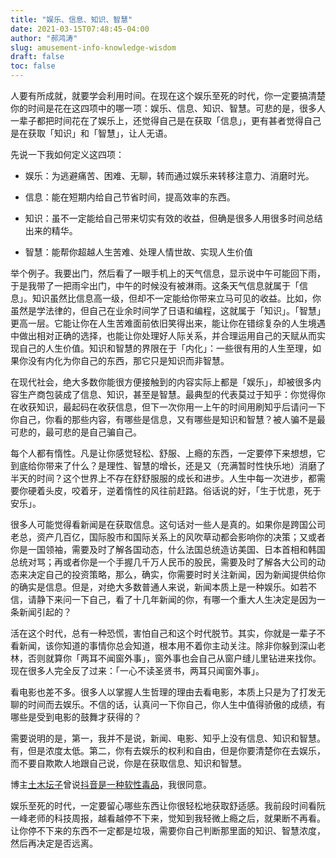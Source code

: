 ```yaml
---
title: "娱乐、信息、知识、智慧"
date: 2021-03-15T07:48:45-04:00
author: "郝鸿涛"
slug: amusement-info-knowledge-wisdom
draft: false
toc: false
---
```


人要有所成就，就要学会利用时间。在现在这个娱乐至死的时代，你一定要搞清楚你的时间是花在这四项中的哪一项：娱乐、信息、知识、智慧。可悲的是，很多人一辈子都把时间花在了娱乐上，还觉得自己是在获取「信息」，更有甚者觉得自己是在获取「知识」和「智慧」，让人无语。

先说一下我如何定义这四项：

- 娱乐：为逃避痛苦、困难、无聊，转而通过娱乐来转移注意力、消磨时光。

- 信息：能在短期内给自己节省时间，提高效率的东西。

- 知识：虽不一定能给自己带来切实有效的收益，但确是很多人用很多时间总结出来的精华。

- 智慧：能帮你超越人生苦难、处理人情世故、实现人生价值

举个例子。我要出门，然后看了一眼手机上的天气信息，显示说中午可能回下雨，于是我带了一把雨伞出门，中午的时候没有被淋雨。这条天气信息就属于「信息」。知识虽然比信息高一级，但却不一定能给你带来立马可见的收益。比如，你虽然是学法律的，但自己在业余时间学了日语和编程，这就属于「知识」。「智慧」更高一层。它能让你在人生苦难面前依旧笑得出来，能让你在错综复杂的人生境遇中做出相对正确的选择，也能让你处理好人际关系，并合理运用自己的天赋从而实现自己的人生价值。知识和智慧的界限在于「内化」：一些很有用的人生至理，如果你没有内化为你自己的东西，那它只是知识而非智慧。

在现代社会，绝大多数你能很方便接触到的内容实际上都是「娱乐」，却被很多内容生产商包装成了信息、知识，甚至是智慧。最典型的代表莫过于知乎：你觉得你在收获知识，最起码在收获信息，但下一次你用一上午的时间用刷知乎后请问一下你自己，你看的那些内容，有哪些是信息，又有哪些是知识和智慧？被人骗不是最可悲的，最可悲的是自己骗自己。

每个人都有惰性。凡是让你感觉轻松、舒服、上瘾的东西，一定要停下来想想，它到底给你带来了什么？是理性、智慧的增长，还是又（充满暂时性快乐地）消磨了半天的时间？这个世界上不存在舒舒服服的成长和进步。人生中每一次进步，都需要你硬着头皮，咬着牙，逆着惰性的风往前赶路。俗话说的好，「生于忧患，死于安乐」。

很多人可能觉得看新闻是在获取信息。这句话对一些人是真的。如果你是跨国公司老总，资产几百亿，国际股市和国际关系上的风吹草动都会影响你的决策；又或者你是一国领袖，需要及时了解各国动态，什么法国总统造访美国、日本首相和韩国总统对骂；再或者你是一个手握几千万人民币的股民，需要及时了解各大公司的动态来决定自己的投资策略，那么，确实，你需要时时关注新闻，因为新闻提供给你的确实是信息。但是，对绝大多数普通人来说，新闻本质上是一种娱乐。如若不信，请静下来问一下自己，看了十几年新闻的你，有哪一个重大人生决定是因为一条新闻引起的？

活在这个时代，总有一种恐慌，害怕自己和这个时代脱节。其实，你就是一辈子不看新闻，该你知道的事情你总会知道，根本用不着你主动关注。除非你躲到深山老林，否则就算你「两耳不闻窗外事」，窗外事也会自己从窗户缝儿里钻进来找你。现在很多人完全反了过来：「一心不读圣贤书，两耳只闻窗外事」。

看电影也差不多。很多人以掌握人生哲理的理由去看电影，本质上只是为了打发无聊的时间而去娱乐。不信的话，认真问一下你自己，你人生中值得骄傲的成绩，有哪些是受到电影的鼓舞才获得的？

需要说明的是，第一，我并不是说，新闻、电影、知乎上没有信息、知识和智慧。有，但是浓度太低。第二，你有去娱乐的权利和自由，但是你要清楚你在去娱乐，而不要自欺欺人地跟自己说，你是在获取信息、知识和智慧。

博主[土木坛子](https://tumutanzi.com/)曾说[抖音是一种软性毒品](https://tumutanzi.com/archives/16610)，我很同意。

娱乐至死的时代，一定要留心哪些东西让你很轻松地获取舒适感。我前段时间看阮一峰老师的科技周报，越看越停不下来，觉知到我轻微上瘾之后，就果断不再看。让你停不下来的东西不一定都是垃圾，需要你自己判断那里面的知识、智慧浓度，然后再决定是否远离。



